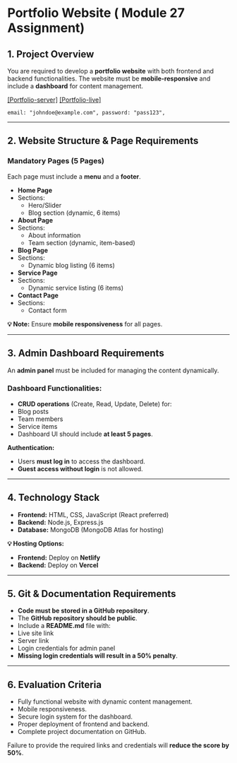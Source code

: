 # **Portfolio Website** ( **Module 27 Assignment**)

## **1. Project Overview**

You are required to develop a **portfolio website** with both frontend and backend functionalities. The website must be **mobile-responsive** and include a **dashboard** for content management.<br/>

[[Portfolio-server]](https://ostad-module-27-final-assignment.onrender.com/api/v1/readBlog)
[[Portfolio-live]](https://portfolio-assignment-module-27.netlify.app)

`email: "johndoe@example.com",
   password: "pass123",`

---

## **2. Website Structure & Page Requirements**

### **Mandatory Pages (5 Pages)**

Each page must include a **menu** and a **footer**.

- **Home Page**
- Sections:
  - Hero/Slider
  - Blog section (dynamic, 6 items)
- **About Page**
- Sections:
  - About information
  - Team section (dynamic, item-based)
- **Blog Page**
- Sections:
  - Dynamic blog listing (6 items)
- **Service Page**
- Sections:
  - Dynamic service listing (6 items)
- **Contact Page**
- Sections:
  - Contact form

**💡 Note:** Ensure **mobile responsiveness** for all pages.

---

## **3. Admin Dashboard Requirements**

An **admin panel** must be included for managing the content dynamically.

### **Dashboard Functionalities:**

- **CRUD operations** (Create, Read, Update, Delete) for:
- Blog posts
- Team members
- Service items
- Dashboard UI should include **at least 5 pages**.

**Authentication:**

- Users **must log in** to access the dashboard.
- **Guest access without login** is not allowed.

---

## **4. Technology Stack**

- **Frontend:** HTML, CSS, JavaScript (React preferred)
- **Backend:** Node.js, Express.js
- **Database:** MongoDB (MongoDB Atlas for hosting)

**💡 Hosting Options:**

- **Frontend:** Deploy on **Netlify**
- **Backend:** Deploy on **Vercel**

---

## **5. Git & Documentation Requirements**

- **Code must be stored in a GitHub repository**.
- The **GitHub repository should be public**.
- Include a **README.md** file with:
- Live site link
- Server link
- Login credentials for admin panel
- **Missing login credentials will result in a 50% penalty**.

---

## **6. Evaluation Criteria**

- Fully functional website with dynamic content management.
- Mobile responsiveness.
- Secure login system for the dashboard.
- Proper deployment of frontend and backend.
- Complete project documentation on GitHub.

Failure to provide the required links and credentials will **reduce the score by 50%**.

```

```
